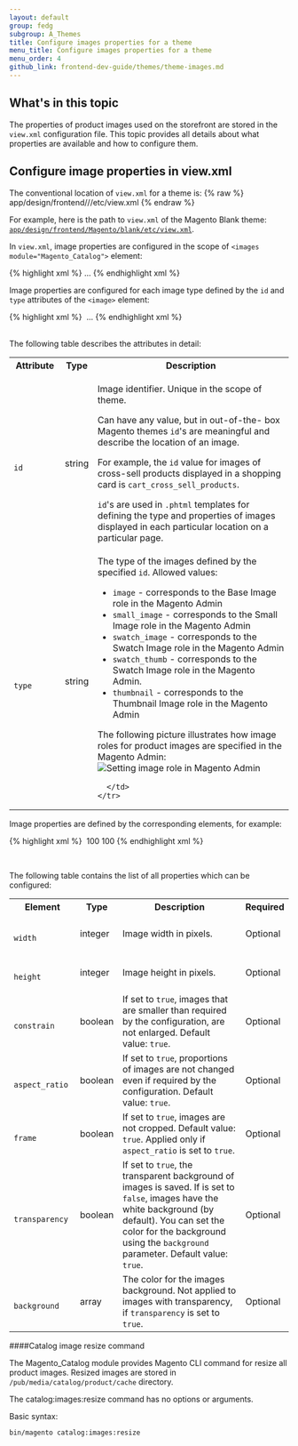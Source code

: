 ```yaml
---
layout: default
group: fedg
subgroup: A_Themes
title: Configure images properties for a theme
menu_title: Configure images properties for a theme
menu_order: 4
github_link: frontend-dev-guide/themes/theme-images.md
---
```


## What's in this topic ##

The properties of product images used on the storefront are stored in the `view.xml` configuration file. This topic provides all details about what properties are available and how to configure them.

<h2 id="view_xml_structure">Configure image properties in view.xml</h2>

The conventional location of `view.xml` for a theme is:
{% raw %}
	app/design/frontend/<Vendor>/<theme>/etc/view.xml
{% endraw %}

For example, here is the path to `view.xml` of the Magento Blank theme: <a href="{{site.mage2000url}}app/design/frontend/Magento/blank/etc/view.xml" target="_blank"><code>app/design/frontend/Magento/blank/etc/view.xml</code></a>.

In `view.xml`, image properties are configured in the scope of `<images module="Magento_Catalog">` element:

{% highlight xml %}
<images module="Magento_Catalog">
...
<images/>
{% endhighlight xml %}

Image properties are configured for each image type defined by the `id` and `type` attributes of the `<image>` element:

{% highlight xml %}
<images module="Magento_Catalog">
	<image id="unique_image_id" type="image_type">
	...
	</image>
<images/>
{% endhighlight xml %}

<br>
The following table describes the attributes in detail:
<table>
  <tbody>
    <tr>
      <th>Attribute</th>
      <th>Type</th>
      <th>Description</th>
    </tr>
    <tr>
      <td>
        <code>
          id
        </code>
      </td>
      <td>
        string
      </td>
      <td>
        <p>Image identifier. Unique in the scope of theme.</p> <p>
Can have any value, but in out-of-the- box Magento themes <code>id</code>'s are meaningful and describe the location of an image.</p><p> For example, the <code>id</code> value for images of cross-sell products displayed in a shopping card is <code>cart_cross_sell_products</code>.</p> <p><code>id</code>'s are used in <code>.phtml</code> templates for defining the type and properties of images displayed in each particular location on a particular page.</p>
      </td>
    </tr>
    <tr>
      <td>
        <code>
          type
        </code>
      </td>
      <td>
        string
      </td>
      <td>
        The type of the images defined by the specified <code>id</code>. Allowed values:
<ul>
<li><code>image</code> - corresponds to the Base Image role in the Magento Admin</li>
<li><code>small_image</code> - corresponds to the Small Image role in the Magento Admin</li>
<li><code>swatch_image</code> - corresponds to the Swatch Image role in the Magento Admin</li>
<li><code>swatch_thumb</code> - corresponds to the Swatch Image role in the Magento Admin. </li>
<li><code>thumbnail</code> - corresponds to the Thumbnail Image role in the Magento Admin</li>
</ul>

The following picture illustrates how image roles for product images are specified in the Magento Admin:
<img src="{{site.baseurl}}common/images/fdg_theme_bck.png" alt="Setting image role in Magento Admin">

      </td>
    </tr>
</tbody>
</table>

Image properties are defined by the corresponding elements, for example:

{% highlight xml %}
<images module="Magento_Catalog">
    <image id="unique_image_id" type="image">
        <width>100</width> <!-- Image width in px --> 
        <height>100</height> <!-- Image height in px -->
    </image>
</images>
{% endhighlight xml %}

<br>

The following table contains the list of all properties which can be configured:
<table>
  <tbody>
    <tr>
      <th>Element</th>
      <th>Type</th>
      <th>Description</th>
      <th>Required</th>
    </tr>
    <tr>
      <td>
        <code>
          width
        </code>
      </td>
      <td>
integer
      </td>
      <td>
 Image width in pixels.
      </td>
      <td>
        Optional
      </td>
    </tr>
    <tr>
      <td>
        <code>
          height
        </code>
      </td>
      <td>
integer
      </td>
      <td>
 Image height in pixels.
      </td>
      <td>
        Optional
      </td>
    </tr>
    <tr>
      <td>
        <code>
          constrain
        </code>
      </td>
      <td>
boolean
      </td>
      <td>
If set to <code>true</code>, images that are smaller than required by the configuration, are not enlarged. Default value: <code>true</code>.
      </td>
      <td>
        Optional
      </td>
    </tr>
    <tr>
      <td>
        <code>
          aspect_ratio
        </code>
      </td>
      <td>
boolean
      </td>
      <td>
If set to <code>true</code>, proportions of images are not changed even if required by the configuration. Default value: <code>true</code>.
      </td>
      <td>
        Optional
      </td>
    </tr>
    <tr>
      <td>
        <code>
          frame
        </code>
      </td>
      <td>
boolean
      </td>
      <td>
If set to <code>true</code>, images are not cropped. Default value: <code>true</code>. Applied only if <code>aspect_ratio</code> is set to <code>true</code>.
      </td>
      <td>
        Optional
      </td>
    </tr>
    <tr>
      <td>
        <code>
          transparency
        </code>
      </td>
      <td>
boolean
      </td>
      <td>
If set to <code>true</code>, the transparent background of images is saved. If is set to <code>false</code>, images have the white background (by default). You can set the color for the background using the <code>background</code> parameter. Default value: <code>true</code>.
      </td>
      <td>
        Optional
      </td>
    </tr>
    <tr>
      <td>
        <code>
          background
        </code>
      </td>
      <td>
array
      </td>
      <td>
The color for the images background. Not applied to images with transparency, if <code>transparency</code> is set to <code>true</code>.
      </td>
      <td>
        Optional
      </td>
    </tr>
</tbody>
</table>

####Catalog image resize command

The Magento_Catalog module provides Magento CLI command for resize all product images. Resized images are stored in `/pub/media/catalog/product/cache` directory.

The catalog:images:resize command has no options or arguments. 

Basic syntax:

`bin/magento catalog:images:resize`
